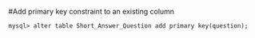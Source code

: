 #Add primary key constraint to an existing column
```
mysql> alter table Short_Answer_Question add primary key(question);
```
